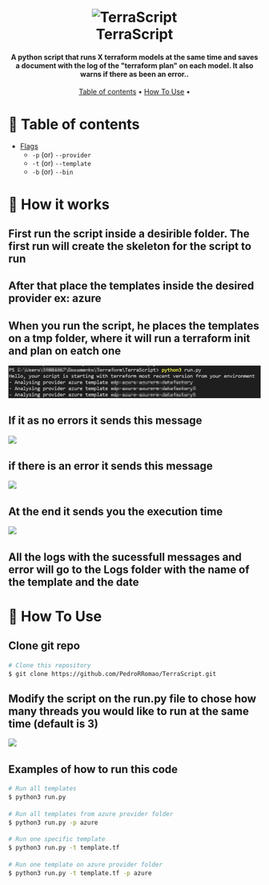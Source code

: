 <h1 align="center">
  <br>
  <a><img src="https://user-images.githubusercontent.com/12243763/33518868-6e2595c4-d76a-11e7-8260-31b4e8110c93.png" alt="TerraScript" width="200"></a>
  <br>
  TerraScript
  <br>
</h1>

<h4 align="center">A python script that runs X terraform models at the same time and saves a document with the log of the "terraform plan" on each model. It also warns if there as been an error.</a>.</h4>


<p align="center">
  <a href="#table-of-contents">Table of contents</a> •
  <a href="#how-to-use">How To Use</a> •
</p>

# 🚩 Table of contents

- [Flags](#flags)
  - `-p`   (or) `--provider`
  - `-t`   (or) `--template`
  - `-b`   (or) `--bin`
# 📖 How it works

## First run the script inside a desirible folder. The first run will create the skeleton for the script to run

## After that place the templates inside the desired provider ex: azure

## When you run the script, he places the templates on a tmp folder, where it will run a terraform init and plan on eatch one
![analyse](https://github.com/PedroRRomao/TerraScript/blob/main/images/analyse.png)

## If it as no errors it sends this message
<img src="https://imgur.com/a/g7LoQpS" />

## if there is an error it sends this message
<img src="https://imgur.com/a/1d0mnUl" />

## At the end it sends you the execution time
<img src="https://imgur.com/a/K52NiEv" />

## All the logs with the sucessfull messages and error will go to the Logs folder with the name of the template and the date


# 🔧 How To Use

## Clone git repo

```bash
# Clone this repository
$ git clone https://github.com/PedroRRomao/TerraScript.git
```

## Modify the script on the run.py file to chose how many threads you would like to run at the same time (default is 3)
<img src="https://imgur.com/a/q0aQw4R" />

## Examples of how to run this code

```bash
# Run all templates
$ python3 run.py

# Run all templates from azure provider folder
$ python3 run.py -p azure

# Run one specific template
$ python3 run.py -t template.tf

# Run one template on azure provider folder
$ python3 run.py -t template.tf -p azure
```

